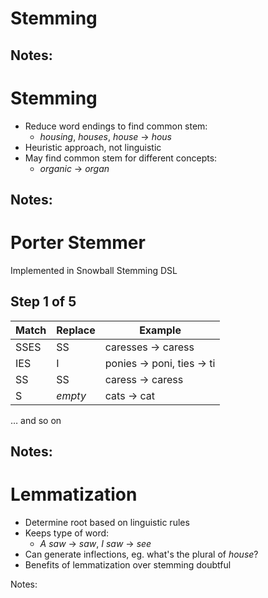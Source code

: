 # Stemming

Notes:
---
# Stemming

* Reduce word endings to find common stem:
    * *housing*, *houses*, *house* &rarr; *hous*
* Heuristic approach, not linguistic
* May find common stem for different concepts:
    * *organic* &rarr; *organ*

Notes:
---
# Porter Stemmer

Implemented in Snowball Stemming DSL

## Step 1 of 5

| Match | Replace | Example |
|-------|---------|------------------------------------|
| SSES | SS | caresses &rarr; caress |
| IES | I |  ponies &rarr; poni, ties &rarr; ti |
| SS | SS  | caress &rarr; caress |
| S | _empty_ | cats &rarr; cat |

… and so on

Notes:
---
# Lemmatization

* Determine root based on linguistic rules
* Keeps type of word:
    * *A saw* &rarr; *saw*, *I saw* &rarr; *see*
* Can generate inflections, eg. what's the plural of *house*?
* Benefits of lemmatization over stemming doubtful

Notes:
